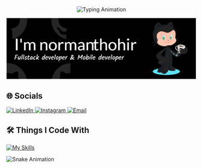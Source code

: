 <div align="center">
  <img src="https://readme-typing-svg.demolab.com?font=Fira+Code&pause=1000&
  weight=600&size=20&color=00FGFF&width=435&lines=Selamat+Datang+di+Profil+GitHub+Saya!;Semoga+Hari+Anda+Menyenangkan+😊" alt="Typing Animation" />
</div>

![Norman Thohir](img/github-header-image.png)

## 🌐 Socials
<p align="left">
  <a href="https://www.linkedin.com/in/muhammad-norman-thohir-926730286/" target="_blank">
    <img src="https://img.shields.io/badge/-LinkedIn-0A66C2?style=flat-square&logo=linkedin&logoColor=white" alt="LinkedIn" height="25">
  </a>
  <a href="https://www.instagram.com/_manth30/" target="_blank">
    <img src="https://img.shields.io/badge/-Instagram-E4405F?style=flat-square&logo=instagram&logoColor=white" alt="Instagram" height="25">
  </a>
  <a href="mailto:normanmuhammad300@gmail.com" target="_blank">
    <img src="https://img.shields.io/badge/-Email-EA4335?style=flat-square&logo=gmail&logoColor=white" alt="Email" height="25">
  </a>

</p>

## 🛠 Things I Code With

[![My Skills](https://skillicons.dev/icons?i=laravel,flutter,python,dart,php,tailwind,bootstrap,javascript,mysql,firebase,supabase,html,css,git,npm,&perline=12)](https://skillicons.dev)

![Snake Animation](https://github.com/username/username/blob/output/github-contribution-grid-snake.svg)